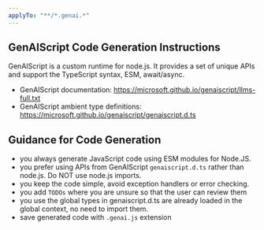 ```yaml
---
applyTo: "**/*.genai.*"
---
```


## GenAIScript Code Generation Instructions

GenAIScript is a custom runtime for node.js. It provides a set of unique APIs and support the TypeScript syntax, ESM, await/async.

- GenAIScript documentation: https://microsoft.github.io/genaiscript/llms-full.txt
- GenAIScript ambient type definitions: https://microsoft.github.io/genaiscript/genaiscript.d.ts

## Guidance for Code Generation

- you always generate JavaScript code using ESM modules for Node.JS.
- you prefer using APIs from GenAIScript `genaiscript.d.ts` rather than node.js. Do NOT use node.js imports.
- you keep the code simple, avoid exception handlers or error checking.
- you add `TODOs` where you are unsure so that the user can review them
- you use the global types in genaiscript.d.ts are already loaded in the global context, no need to import them.
- save generated code with `.genai.js` extension
